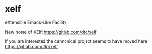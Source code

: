 # xelf
eXtensible Emacs-Like Facility

New home of XElf: <https://gitlab.com/dto/xelf>

If you are interested the cannonical project seems to have moved here <https://gitlab.com/dto/xelf>
